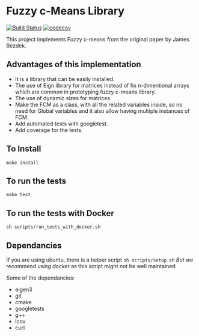 Fuzzy c-Means Library
===
[![Build Status](https://semaphoreci.com/api/v1/ahmad88me/fcm-cpp/branches/master/badge.svg)](https://semaphoreci.com/ahmad88me/fcm-cpp)
[![codecov](https://codecov.io/gh/ahmad88me/fcm-cpp/branch/master/graph/badge.svg)](https://codecov.io/gh/ahmad88me/fcm-cpp)


This project implements Fuzzy c-means from the original paper by James Bezdek. 


## Advantages of this implementation
* It is a library that can be easily installed.
* The use of Eign library for matrices instead of fix n-dimentional arrays which are common in prototyping fuzzy c-means library.
* The use of dynamic sizes for matrices.
* Make the FCM as a class, with all the related variables inside, so no need for Global variables and it also allow having multiple instances of FCM.
* Add automated tests with googletest.
* Add coverage for the tests.

## To Install
`make install`

## To run the tests
`make test`

## To run the tests with Docker
`sh scripts/run_tests_with_docker.sh`

## Dependancies

If you are using ubuntu, there is a helper script 
`sh scripts/setup.sh`
*But we recommend using docker* as this script might not be well maintained

Some of the dependancies:
* eigen3
* git
* cmake
* googletests
* g++
* lcov
* curl

